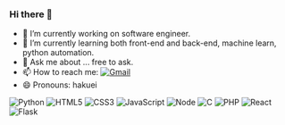### Hi there 👋

- 🔭 I’m currently working on software engineer.
- 🌱 I’m currently learning both front-end and back-end, machine learn, python automation.
- 💬 Ask me about ... free to ask.
- 📫 How to reach me: [![Gmail](https://img.shields.io/badge/Gmail-D14836?logo=gmail&logoColor=white)](mailto:king20010115@gmail.com)
- 😄 Pronouns: hakuei

![Python](https://img.shields.io/badge/Python-14354C.svg?logo=python&logoColor=white) ![HTML5](https://img.shields.io/badge/HTML5-E34F26.svg?logo=html5&logoColor=white) ![CSS3](https://img.shields.io/badge/CSS3-1572B6.svg?logo=css3&logoColor=white) ![JavaScript](https://img.shields.io/badge/JavaScript-323330.svg?logo=javascript&logoColor=F7DF1E)	![Node](https://img.shields.io/badge/Node.js-43853D.svg?logo=node.js&logoColor=white) ![C](https://img.shields.io/badge/C-00599C.svg?logo=c&logoColor=white) ![PHP](https://img.shields.io/badge/PHP-777BB4.svg?logo=php&logoColor=white) ![React](https://img.shields.io/badge/React-20232a.svg?logo=react&logoColor=61DAFB) ![Flask](https://img.shields.io/badge/Flask-000.svg?logo=flask&logoColor=white)
